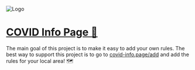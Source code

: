 ![Logo](https://yspreen.github.io/covid/dist/img/icons/apple-touch-icon-152x152.png)

# [COVID Info Page 🦠](//covid-info.page)

The main goal of this project is to make it easy to add your own rules. The best way to support this project is to go to [covid-info.page/add](http://covid-info.page/add) and add the rules for your local area! 🗺
